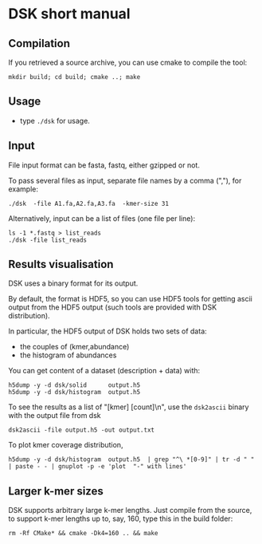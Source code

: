 # DSK  short manual

## Compilation

If you retrieved a source archive, you can use cmake to compile the tool:

    mkdir build; cd build; cmake ..; make 


## Usage

* type `./dsk` for usage.


## Input

File input format can be fasta, fastq, either gzipped or not.

To pass several files as input, separate file names by a comma (","), for example:  

    ./dsk  -file A1.fa,A2.fa,A3.fa  -kmer-size 31

Alternatively, input can be a list of files (one file per line): 

    ls -1 *.fastq > list_reads
    ./dsk -file list_reads
    

## Results visualisation

DSK uses a binary format for its output. 

By default, the format is HDF5, so you can use HDF5 tools for getting ascii output
from the HDF5 output (such tools are provided with DSK distribution).

In particular, the HDF5 output of DSK holds two sets of data:
   
* the couples of (kmer,abundance)
* the histogram of abundances
    
You can get content of a dataset (description + data) with:
    
    h5dump -y -d dsk/solid      output.h5
    h5dump -y -d dsk/histogram  output.h5

To see the results as a list of "[kmer] [count]\n", use the `dsk2ascii` binary with the output file from dsk 

    dsk2ascii -file output.h5 -out output.txt
    
To plot kmer coverage distribution,    
    
    h5dump -y -d dsk/histogram  output.h5  | grep "^\ *[0-9]" | tr -d " " | paste - - | gnuplot -p -e 'plot  "-" with lines'     


## Larger k-mer sizes

DSK supports arbitrary large k-mer lengths. 
Just compile from the source, to support k-mer lengths up to, say, 160, type this in the build folder:

    rm -Rf CMake* && cmake -Dk4=160 .. && make

